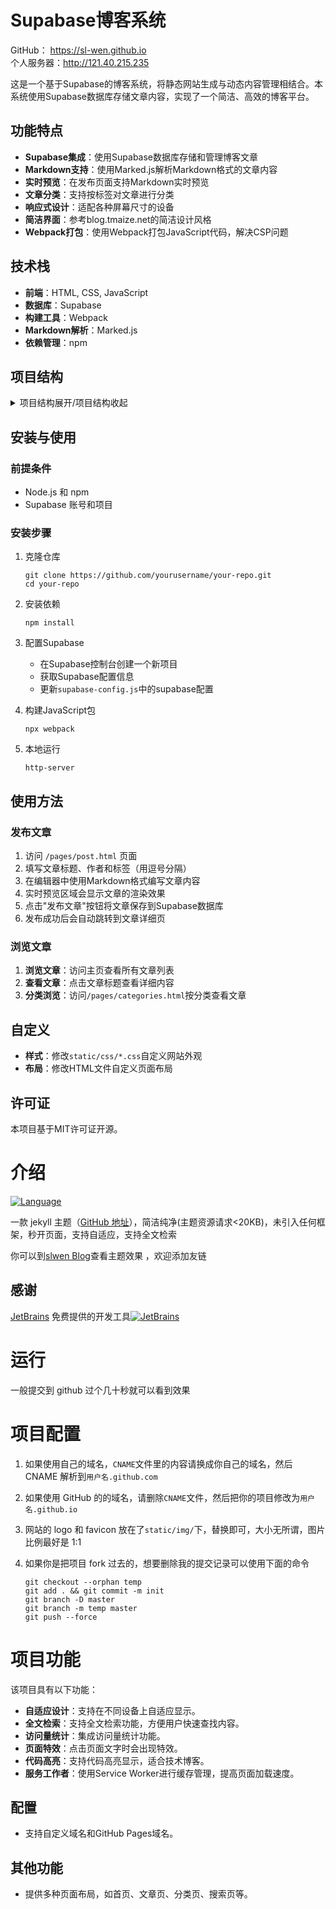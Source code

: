 # Supabase博客系统 
GitHub：   https://sl-wen.github.io  
个人服务器：http://121.40.215.235

这是一个基于Supabase的博客系统，将静态网站生成与动态内容管理相结合。本系统使用Supabase数据库存储文章内容，实现了一个简洁、高效的博客平台。

## 功能特点

- **Supabase集成**：使用Supabase数据库存储和管理博客文章
- **Markdown支持**：使用Marked.js解析Markdown格式的文章内容
- **实时预览**：在发布页面支持Markdown实时预览
- **文章分类**：支持按标签对文章进行分类
- **响应式设计**：适配各种屏幕尺寸的设备
- **简洁界面**：参考blog.tmaize.net的简洁设计风格
- **Webpack打包**：使用Webpack打包JavaScript代码，解决CSP问题

## 技术栈

- **前端**：HTML, CSS, JavaScript
- **数据库**：Supabase
- **构建工具**：Webpack
- **Markdown解析**：Marked.js
- **依赖管理**：npm

## 项目结构
<details>
  <summary>项目结构展开/项目结构收起</summary>

```
├── pages/                  # 网站页面
│   ├── article.html        # 文章详情页
│   ├── categories.html     # 文章分类页
│   ├── post.html           # 文章发布页
│   ├── edit.html           # 文章编辑页
│   ├── novel-crawler.html  # 小说下载页面
│   ├── parenting.html      # 育儿页面
│   ├── tools.html          # 工具页面
│   ├── about.html          # 关于页面
│   └── search.html         # 搜索页面
├── static/                 # 静态资源
│   ├── css/                # 样式表
│   ├── img/                # 图片资源
│   ├── font/               # 字体资源
│   └── js/                 # JavaScript文件
│       ├── dist/           # Webpack打包后的文件
├── index.html              # 主页
├── package.json            # npm配置文件
└── webpack.config.js       # Webpack配置
```

</details>


## 安装与使用

### 前提条件

- Node.js 和 npm
- Supabase 账号和项目

### 安装步骤

1. 克隆仓库
   ```
   git clone https://github.com/yourusername/your-repo.git
   cd your-repo
   ```

2. 安装依赖
   ```
   npm install
   ```

3. 配置Supabase
   - 在Supabase控制台创建一个新项目
   - 获取Supabase配置信息
   - 更新`supabase-config.js`中的supabase配置

4. 构建JavaScript包
   ```
   npx webpack
   ```

5. 本地运行
   ```
   http-server
   ```

## 使用方法

### 发布文章

1. 访问 `/pages/post.html` 页面
2. 填写文章标题、作者和标签（用逗号分隔）
3. 在编辑器中使用Markdown格式编写文章内容
4. 实时预览区域会显示文章的渲染效果
5. 点击"发布文章"按钮将文章保存到Supabase数据库
6. 发布成功后会自动跳转到文章详细页

### 浏览文章

1. **浏览文章**：访问主页查看所有文章列表
2. **查看文章**：点击文章标题查看详细内容
3. **分类浏览**：访问`/pages/categories.html`按分类查看文章

## 自定义

- **样式**：修改`static/css/*.css`自定义网站外观
- **布局**：修改HTML文件自定义页面布局


## 许可证

本项目基于MIT许可证开源。

# 介绍

[![Language](https://img.shields.io/badge/Jekyll-Theme-blue)](https://github.com/sl-wen/slwen)

一款 jekyll 主题（[GitHub 地址](https://github.com/sl-wen/)），简洁纯净(主题资源请求<20KB)，未引入任何框架，秒开页面，支持自适应，支持全文检索

你可以到[slwen Blog](https://sl-wen.github.io/)查看主题效果 ，欢迎添加友链

## 感谢

[JetBrains](https://www.jetbrains.com/) 免费提供的开发工具[![JetBrains](./static/img/jetbrains.svg)](https://www.jetbrains.com/?from=slwen-blog)


# 运行

一般提交到 github 过个几十秒就可以看到效果


# 项目配置

1. 如果使用自己的域名，`CNAME`文件里的内容请换成你自己的域名，然后 CNAME 解析到`用户名.github.com`

2. 如果使用 GitHub 的的域名，请删除`CNAME`文件，然后把你的项目修改为`用户名.github.io`

3. 网站的 logo 和 favicon 放在了`static/img/`下，替换即可，大小无所谓，图片比例最好是 1:1

4. 如果你是把项目 fork 过去的，想要删除我的提交记录可以使用下面的命令

   ```
   git checkout --orphan temp
   git add . && git commit -m init
   git branch -D master
   git branch -m temp master
   git push --force
   ```

# 项目功能

该项目具有以下功能：

- **自适应设计**：支持在不同设备上自适应显示。
- **全文检索**：支持全文检索功能，方便用户快速查找内容。
- **访问量统计**：集成访问量统计功能。
- **页面特效**：点击页面文字时会出现特效。
- **代码高亮**：支持代码高亮显示，适合技术博客。
- **服务工作者**：使用Service Worker进行缓存管理，提高页面加载速度。


## 配置

- 支持自定义域名和GitHub Pages域名。

## 其他功能

- 提供多种页面布局，如首页、文章页、分类页、搜索页等。
